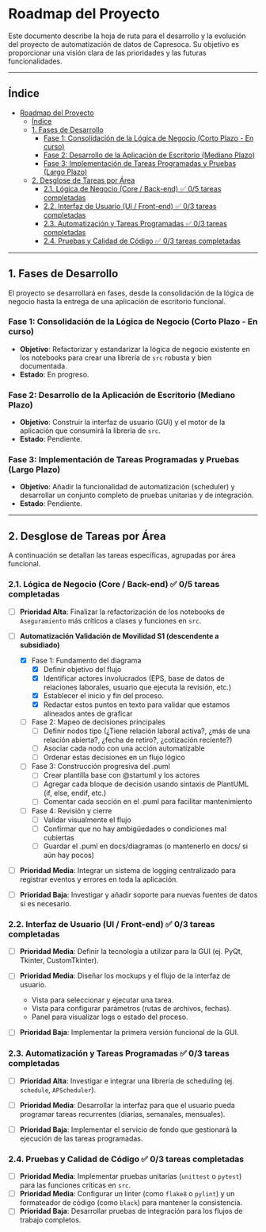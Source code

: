 
# Roadmap del Proyecto

Este documento describe la hoja de ruta para el desarrollo y la evolución del proyecto de automatización de datos de Capresoca. Su objetivo es proporcionar una visión clara de las prioridades y las futuras funcionalidades.

---


## Índice

- [Roadmap del Proyecto](#roadmap-del-proyecto)
  - [Índice](#índice)
  - [1. Fases de Desarrollo](#1-fases-de-desarrollo)
    - [Fase 1: Consolidación de la Lógica de Negocio (Corto Plazo - En curso)](#fase-1-consolidación-de-la-lógica-de-negocio-corto-plazo---en-curso)
    - [Fase 2: Desarrollo de la Aplicación de Escritorio (Mediano Plazo)](#fase-2-desarrollo-de-la-aplicación-de-escritorio-mediano-plazo)
    - [Fase 3: Implementación de Tareas Programadas y Pruebas (Largo Plazo)](#fase-3-implementación-de-tareas-programadas-y-pruebas-largo-plazo)
  - [2. Desglose de Tareas por Área](#2-desglose-de-tareas-por-área)
    - [2.1. Lógica de Negocio (Core / Back-end) ✅ 0/5 tareas completadas](#21-lógica-de-negocio-core--back-end--05-tareas-completadas)
    - [2.2. Interfaz de Usuario (UI / Front-end) ✅ 0/3 tareas completadas](#22-interfaz-de-usuario-ui--front-end--03-tareas-completadas)
    - [2.3. Automatización y Tareas Programadas ✅ 0/3 tareas completadas](#23-automatización-y-tareas-programadas--03-tareas-completadas)
    - [2.4. Pruebas y Calidad de Código ✅ 0/3 tareas completadas](#24-pruebas-y-calidad-de-código--03-tareas-completadas)

---

## 1. Fases de Desarrollo

El proyecto se desarrollará en fases, desde la consolidación de la lógica de negocio hasta la entrega de una aplicación de escritorio funcional.

### Fase 1: Consolidación de la Lógica de Negocio (Corto Plazo - En curso)

-   **Objetivo**: Refactorizar y estandarizar la lógica de negocio existente en los notebooks para crear una librería de `src` robusta y bien documentada.
-   **Estado**: En progreso.

### Fase 2: Desarrollo de la Aplicación de Escritorio (Mediano Plazo)

-   **Objetivo**: Construir la interfaz de usuario (GUI) y el motor de la aplicación que consumirá la librería de `src`.
-   **Estado**: Pendiente.

### Fase 3: Implementación de Tareas Programadas y Pruebas (Largo Plazo)

-   **Objetivo**: Añadir la funcionalidad de automatización (scheduler) y desarrollar un conjunto completo de pruebas unitarias y de integración.
-   **Estado**: Pendiente.

---

## 2. Desglose de Tareas por Área

A continuación se detallan las tareas específicas, agrupadas por área funcional.



### 2.1. Lógica de Negocio (Core / Back-end) ✅ 0/5 tareas completadas

- [ ] **Prioridad Alta**: Finalizar la refactorización de los notebooks de `Aseguramiento` más críticos a clases y funciones en `src`. <!-- tag:critical -->
- [ ] **Automatización Validación de Movilidad S1 (descendente a subsidiado)** <!-- tag:critical -->
    - [x] Fase 1: Fundamento del diagrama
        - [x] Definir objetivo del flujo
        - [x] Identificar actores involucrados (EPS, base de datos de relaciones laborales, usuario que ejecuta la revisión, etc.)
        - [x] Establecer el inicio y fin del proceso.
        - [x] Redactar estos puntos en texto para validar que estamos alineados antes de graficar
    - [ ] Fase 2: Mapeo de decisiones principales
        - [ ] Definir nodos tipo (¿Tiene relación laboral activa?, ¿más de una relación abierta?, ¿fecha de retiro?, ¿cotización reciente?)
        - [ ] Asociar cada nodo con una acción automatizable
        - [ ] Ordenar estas decisiones en un flujo lógico
    - [ ] Fase 3: Construcción progresiva del .puml
        - [ ] Crear plantilla base con @startuml y los actores
        - [ ] Agregar cada bloque de decisión usando sintaxis de PlantUML (if, else, endif, etc.)
        - [ ] Comentar cada sección en el .puml para facilitar mantenimiento
    - [ ] Fase 4: Revisión y cierre
        - [ ] Validar visualmente el flujo
        - [ ] Confirmar que no hay ambigüedades o condiciones mal cubiertas
        - [ ] Guardar el .puml en docs/diagramas (o mantenerlo en docs/ si aún hay pocos)
- [ ] **Prioridad Media**: Integrar un sistema de logging centralizado para registrar eventos y errores en toda la aplicación. <!-- tag:critical -->
- [ ] **Prioridad Baja**: Investigar y añadir soporte para nuevas fuentes de datos si es necesario.



### 2.2. Interfaz de Usuario (UI / Front-end) ✅ 0/3 tareas completadas

- [ ] **Prioridad Media**: Definir la tecnología a utilizar para la GUI (ej. PyQt, Tkinter, CustomTkinter). <!-- tag:gui -->
- [ ] **Prioridad Media**: Diseñar los mockups y el flujo de la interfaz de usuario. <!-- tag:gui -->
    - Vista para seleccionar y ejecutar una tarea. <!-- tag:gui -->
    - Vista para configurar parámetros (rutas de archivos, fechas). <!-- tag:gui -->
    - Panel para visualizar logs o estado del proceso. <!-- tag:gui -->
- [ ] **Prioridad Baja**: Implementar la primera versión funcional de la GUI. <!-- tag:gui -->



### 2.3. Automatización y Tareas Programadas ✅ 0/3 tareas completadas

- [ ] **Prioridad Alta**: Investigar e integrar una librería de scheduling (ej. `schedule`, `APScheduler`). <!-- tag:critical --><!-- tag:automatizacion -->
- [ ] **Prioridad Media**: Desarrollar la interfaz para que el usuario pueda programar tareas recurrentes (diarias, semanales, mensuales). <!-- tag:automatizacion -->
- [ ] **Prioridad Baja**: Implementar el servicio de fondo que gestionará la ejecución de las tareas programadas. <!-- tag:automatizacion -->



### 2.4. Pruebas y Calidad de Código ✅ 0/3 tareas completadas

- [ ] **Prioridad Media**: Implementar pruebas unitarias (`unittest` o `pytest`) para las funciones críticas en `src`. <!-- tag:critical -->
- [ ] **Prioridad Media**: Configurar un linter (como `flake8` o `pylint`) y un formateador de código (como `black`) para mantener la consistencia. <!-- tag:critical -->
- [ ] **Prioridad Baja**: Desarrollar pruebas de integración para los flujos de trabajo completos.
